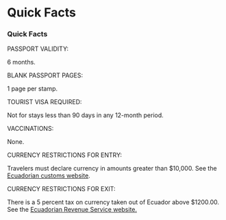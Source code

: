 # Quick Facts

### Quick Facts

PASSPORT VALIDITY:

6 months.

BLANK PASSPORT PAGES:

1 page per stamp.

TOURIST VISA REQUIRED:

Not for stays less than 90 days in any 12-month period.

VACCINATIONS:

None.

CURRENCY RESTRICTIONS FOR ENTRY:

Travelers must declare currency in amounts greater than $10,000. See the [Ecuadorian customs website](https://www.aduana.gob.ec/servicio-al-ciudadano/viajeros-por-via-aerea/).

CURRENCY RESTRICTIONS FOR EXIT:

There is a 5 percent tax on currency taken out of Ecuador above $1200.00. See the [Ecuadorian Revenue Service website.](https://www.sri.gob.ec/web/guest/impuesto-a-la-salida-de-divisas-isd)